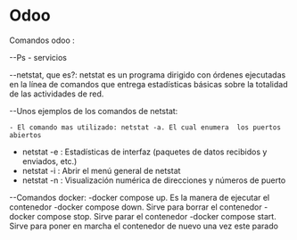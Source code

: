 # Odoo
Comandos odoo :

--Ps - servicios


--netstat, que es?: netstat es un programa dirigido con órdenes ejecutadas en la línea de comandos que entrega estadísticas básicas sobre la totalidad de las actividades de red.

--Unos ejemplos de los comandos de netstat:

	- El comando mas utilizado: netstat -a. El cual enumera  los puertos abiertos
  - netstat -e : Estadísticas de interfaz (paquetes de datos recibidos y enviados, etc.)
  - netstat -i : Abrir el menú general de netstat
  - netstat -n : Visualización numérica de direcciones y números de puerto


--Comandos docker:
      -docker compose up. Es la manera de ejecutar el contenedor 
      -docker compose down. Sirve para borrar el contenedor
      -docker compose stop. Sirve parar el contenedor
      -docker compose start. Sirve para poner en marcha el contenedor de nuevo una vez este parado
